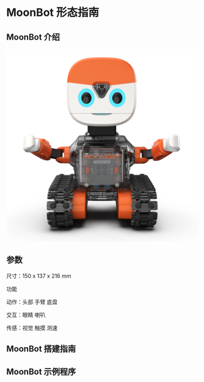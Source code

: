# MoonBot 形态指南

## MoonBot 介绍

![](./images/render_MoonBot.png)

## 参数

尺寸：150 x 137 x 216 mm

功能

动作：头部 手臂 底盘

交互：眼睛 喇叭

传感：视觉 触摸 测速

## MoonBot 搭建指南

## MoonBot 示例程序
